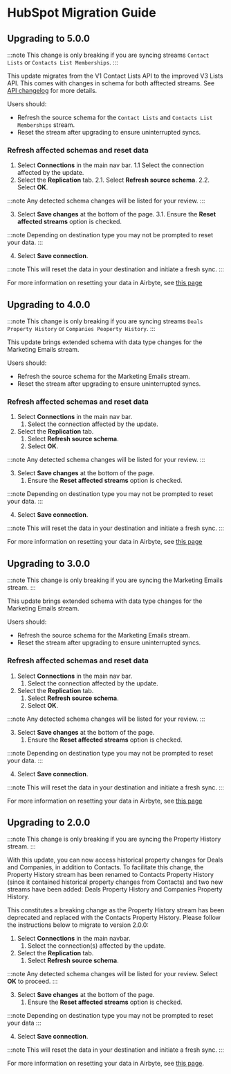 # HubSpot Migration Guide

## Upgrading to 5.0.0

:::note
This change is only breaking if you are syncing streams `Contact Lists` or `Contacts List Memberships`.
:::

This update migrates from the V1 Contact Lists API to the improved V3 Lists API. This comes with changes in schema for both afftected streams.
See [API changelog](https://developers.hubspot.com/changelog/upcoming-sunset-v1-lists-api) for more details.

Users should:

- Refresh the source schema for the `Contact Lists` and `Contacts List Memberships` stream.
- Reset the stream after upgrading to ensure uninterrupted syncs.

### Refresh affected schemas and reset data

1. Select **Connections** in the main nav bar.
   1.1 Select the connection affected by the update.
2. Select the **Replication** tab.
   2.1. Select **Refresh source schema**.
   2.2. Select **OK**.

:::note
Any detected schema changes will be listed for your review.
:::

3. Select **Save changes** at the bottom of the page.
   3.1. Ensure the **Reset affected streams** option is checked.

:::note
Depending on destination type you may not be prompted to reset your data.
:::

4. Select **Save connection**.

:::note
This will reset the data in your destination and initiate a fresh sync.
:::

For more information on resetting your data in Airbyte, see [this page](/operator-guides/clear)


## Upgrading to 4.0.0

:::note
This change is only breaking if you are syncing streams `Deals Property History` or `Companies Peoperty History`.
:::

This update brings extended schema with data type changes for the Marketing Emails stream.

Users should:

- Refresh the source schema for the Marketing Emails stream.
- Reset the stream after upgrading to ensure uninterrupted syncs.

### Refresh affected schemas and reset data

1. Select **Connections** in the main nav bar.
   1. Select the connection affected by the update.
2. Select the **Replication** tab.
   1. Select **Refresh source schema**.
   2. Select **OK**.

:::note
Any detected schema changes will be listed for your review.
:::

3. Select **Save changes** at the bottom of the page.
   1. Ensure the **Reset affected streams** option is checked.

:::note
Depending on destination type you may not be prompted to reset your data.
:::

4. Select **Save connection**.

:::note
This will reset the data in your destination and initiate a fresh sync.
:::

For more information on resetting your data in Airbyte, see [this page](/operator-guides/clear)

## Upgrading to 3.0.0

:::note
This change is only breaking if you are syncing the Marketing Emails stream.
:::

This update brings extended schema with data type changes for the Marketing Emails stream.

Users should:

- Refresh the source schema for the Marketing Emails stream.
- Reset the stream after upgrading to ensure uninterrupted syncs.

### Refresh affected schemas and reset data

1. Select **Connections** in the main nav bar.
   1. Select the connection affected by the update.
2. Select the **Replication** tab.
   1. Select **Refresh source schema**.
   2. Select **OK**.

:::note
Any detected schema changes will be listed for your review.
:::

3. Select **Save changes** at the bottom of the page.
   1. Ensure the **Reset affected streams** option is checked.

:::note
Depending on destination type you may not be prompted to reset your data.
:::

4. Select **Save connection**.

:::note
This will reset the data in your destination and initiate a fresh sync.
:::

For more information on resetting your data in Airbyte, see [this page](/operator-guides/clear)

## Upgrading to 2.0.0

:::note
This change is only breaking if you are syncing the Property History stream.
:::

With this update, you can now access historical property changes for Deals and Companies, in addition to Contacts. To facilitate this change, the Property History stream has been renamed to Contacts Property History (since it contained historical property changes from Contacts) and two new streams have been added: Deals Property History and Companies Property History.

This constitutes a breaking change as the Property History stream has been deprecated and replaced with the Contacts Property History. Please follow the instructions below to migrate to version 2.0.0:

1. Select **Connections** in the main navbar.
   1. Select the connection(s) affected by the update.
2. Select the **Replication** tab.
   1. Select **Refresh source schema**.

:::note
Any detected schema changes will be listed for your review. Select **OK** to proceed.
:::

3. Select **Save changes** at the bottom of the page.
   1. Ensure the **Reset affected streams** option is checked.

:::note
Depending on destination type you may not be prompted to reset your data
:::

4. Select **Save connection**.

:::note
This will reset the data in your destination and initiate a fresh sync.
:::

For more information on resetting your data in Airbyte, see [this page](/operator-guides/clear).

